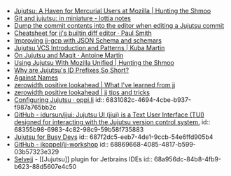- [Jujutsu: A Haven for Mercurial Users at Mozilla | Hunting the Shmoo](https://ahal.ca/blog/2024/jujutsu-mercurial-haven/)
- [Git and jujutsu: in miniature - lottia notes](https://lottia.net/notes/0013-git-jujutsu-miniature.html)
- [Dump the commit contents into the editor when editing a Jujutsu commit](https://www.mgaudet.ca/technical/2024/11/12/dump-the-commit-contents-into-the-editor-when-editing-a-jujutsu-commit)
- [Cheatsheet for jj's builtin diff editor · Paul Smith](https://www.pauladamsmith.com/blog/2025/01/cheatsheet-for-jjs-builtin-diff-editor.html)
- [Improving jj-gcp with  JSON  Schema and schemars](https://v5.chriskrycho.com/notes/improving-jj-gcp-with-json-schema-and-schemars/)
- [Jujutsu VCS Introduction and Patterns | Kuba Martin](https://kubamartin.com/posts/introduction-to-the-jujutsu-vcs/)
- [On Jujutsu and Magit &#183; Antoine Martin](https://blog.alarsyo.net/posts/2025/02/on-jujutsu-and-magit/)
- [Using Jujutsu With Mozilla Unified | Hunting the Shmoo](https://ahal.ca/blog/2025/jujutsu-with-mozilla-unified/)
- [Why are Jujutsu's ID Prefixes So Short?](https://jonathan-frere.com/posts/jujutsu-shortest-ids/)
- [Against Names](https://steveklabnik.com/writing/against-names/)
- [zerowidth positive lookahead | What I've learned from jj](https://zerowidth.com/2025/what-ive-learned-from-jj/)
- [zerowidth positive lookahead | jj tips and tricks](https://zerowidth.com/2025/jj-tips-and-tricks/)
- [Configuring Jujutsu · oppi.li](https://oppi.li/posts/configuring_jujutsu/)
  id:: 6831082c-4694-4cbe-b937-f987a765bb2c
- [GitHub - idursun/jjui: Jujutsu UI (jjui) is a Text User Interface (TUI) designed for interacting with the Jujutsu version control system.](https://github.com/idursun/jjui)
  id:: 68355b98-6983-4c82-98c9-59b58f735883
- [Jujutsu for Busy Devs](https://maddie.wtf/posts/2025-07-21-jujutsu-for-busy-devs)
  id:: 687f2dc5-eeb7-4de1-9ccb-54e6ffd905b4
- [GitHub - jkoppel/jj-workshop](https://github.com/jkoppel/jj-workshop)
  id:: 68869668-4085-4817-b599-03b57323e329
- [Selvejj](https://selvejj.com/) - [[Jujutsu]] plugin for Jetbrains IDEs
  id:: 68a956dc-84b8-4fb9-b623-88d5607e4c50